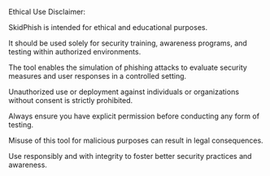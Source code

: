 Ethical Use Disclaimer:

SkidPhish is intended for ethical and educational purposes.

It should be used solely for security training, awareness programs, and testing within authorized environments.

The tool enables the simulation of phishing attacks to evaluate security measures and user responses in a controlled setting.

Unauthorized use or deployment against individuals or organizations without consent is strictly prohibited.

Always ensure you have explicit permission before conducting any form of testing.
 
Misuse of this tool for malicious purposes can result in legal consequences. 

Use responsibly and with integrity to foster better security practices and awareness.
